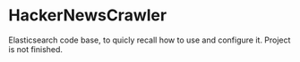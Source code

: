 # HackerNewsCrawler

Elasticsearch code base, to quicly recall how to use and configure it. Project is not finished.
